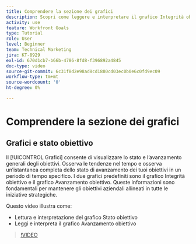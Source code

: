 ```yaml
---
title: Comprendere la sezione dei grafici
description: Scopri come leggere e interpretare il grafico Integrità obiettivo e il grafico Avanzamento obiettivo in [!DNL Goals].
activity: use
feature: Workfront Goals
type: Tutorial
role: User
level: Beginner
team: Technical Marketing
jira: KT-8929
exl-id: 670d1cb7-b66b-4786-8fd8-f396892a4845
doc-type: video
source-git-commit: 6c31f8d2e98ad8cd1880cd03ec0b0e6c0fd9ec09
workflow-type: tm+mt
source-wordcount: '0'
ht-degree: 0%

---
```


# Comprendere la sezione dei grafici

## Grafici e stato obiettivo

Il [!UICONTROL Grafici] consente di visualizzare lo stato e l’avanzamento generali degli obiettivi. Osserva le tendenze nel tempo e osserva un’istantanea completa dello stato di avanzamento dei tuoi obiettivi in un periodo di tempo specifico. I due grafici predefiniti sono il grafico Integrità obiettivo e il grafico Avanzamento obiettivo. Queste informazioni sono fondamentali per mantenere gli obiettivi aziendali allineati in tutte le iniziative strategiche.

Questo video illustra come:

* Lettura e interpretazione del grafico Stato obiettivo
* Leggi e interpreta il grafico Avanzamento obiettivo

>[!VIDEO](https://video.tv.adobe.com/v/335201/?quality=12&learn=on)
